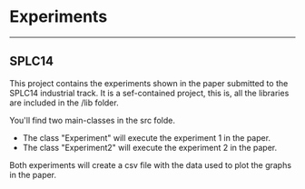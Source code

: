 Experiments
===========

----------
SPLC14
----------

This project contains the experiments shown in the paper submitted to the SPLC14 industrial track. It is a sef-contained project, this is, all the libraries are included in the /lib folder.

You'll find two main-classes in the src folde.

* The class "Experiment" will execute the experiment 1 in the paper.
* The class "Experiment2" will execute the experiment 2 in the paper.

Both experiments will create a csv file with the data used to plot the graphs in the paper.
